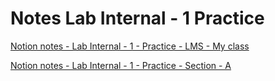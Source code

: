 # Notes Lab Internal - 1 Practice 

[Notion notes - Lab Internal - 1 - Practice - LMS - My class](https://www.notion.so/raghunathan/Lab-Internals-Practice-questions-LMS-Section-B-0ecb2ed181ce4cd3845fabb2d321568f)

[Notion notes - Lab Internal - 1 - Practice - Section - A](https://raghunathan.notion.site/Lab-Internals-1-Practice-Questions-6da839d4e93b445683e00fdec43a8917)